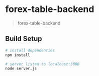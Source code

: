 # forex-table-backend

> forex-table-backend

## Build Setup

``` bash
# install dependencies
npm install

# server listen to localhost:3000
node server.js

